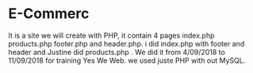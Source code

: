 # E-Commerc
It is a site we will create with PHP, it contain 4 pages index.php products.php footer.php and header.php.
i did index.php with footer and header and Justine did products.php .
We did it from 4/09/2018 to 11/09/2018 for training Yes We Web.
we used juste PHP with out MySQL.

